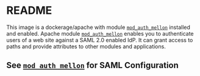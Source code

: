 # README #

This image is a dockerage/apache with module [`mod_auth_mellon`][mod_auth_mellon] installed and enabled.
Apache module [`mod_auth_mellon`][mod_auth_mellon] enables you to authenticate users of a web site against a SAML 2.0 enabled IdP. It can grant access to paths and provide attributes to other modules and applications.

## See [`mod_auth_mellon`][mod_auth_mellon] for SAML Configuration

[mod_auth_mellon]: https://github.com/UNINETT/mod_auth_mellon/blob/master/README

